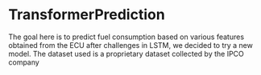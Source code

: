 # TransformerPrediction
The goal here is to predict fuel consumption based on various features obtained from the ECU after challenges in LSTM, we decided to try a new model. The dataset used is a proprietary dataset collected by the IPCO company
